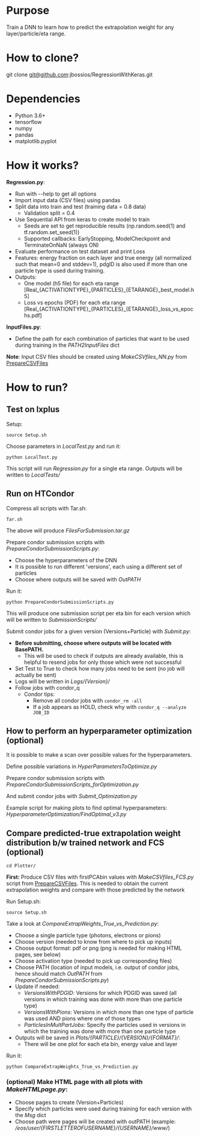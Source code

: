 
# Purpose

Train a DNN to learn how to predict the extrapolation weight for any layer/particle/eta range.

# How to clone?

git clone git@github.com:jbossios/RegressionWithKeras.git

# Dependencies

- Python 3.6+
- tensorflow
- numpy
- pandas
- matplotlib.pyplot

# How it works?

**Regression.py**:

- Run with --help to get all options
- Import input data (CSV files) using pandas
- Split data into train and test (training data = 0.8 data)
  - Validation split = 0.4
- Use Sequential API from keras to create model to train
  - Seeds are set to get reproducible results (np.random.seed(1) and tf.random.set_seed(1))
  - Supported callbacks: EarlyStopping, ModelCheckpoint and TerminateOnNaN (always ON)
- Evaluate performance on test dataset and print Loss
- Features: energy fraction on each layer and true energy (all normalized such that mean=0 and stddev=1), pdgID is also used if more than one particle type is used during training.
- Outputs:
  - One model (h5 file) for each eta range \[Real\_{ACTIVATIONTYPE}\_{PARTICLES}\_{ETARANGE}_best_model.h5\]
  - Loss vs epochs (PDF) for each eta range \[Real\_{ACTIVATIONTYPE}\_{PARTICLES}\_{ETARANGE}_loss_vs_epochs.pdf\]

**InputFiles.py**:
- Define the path for each combination of particles that want to be used during training in the *PATH2InputFiles* dict

**Note**: Input CSV files should be created using *MakeCSVfiles_NN.py* from [PrepareCSVFiles](https://github.com/jbossios/PrepareCSVFiles)

# How to run?

## Test on lxplus

Setup:
```
source Setup.sh
```

Choose parameters in *LocalTest.py* and run it:
```
python LocalTest.py
```

This script will run *Regression.py* for a single eta range. Outputs will be written to *LocalTests/*

## Run on HTCondor

Compress all scripts with Tar.sh:

```
Tar.sh
```

The above will produce *FilesForSubmission.tar.gz*

Prepare condor submission scripts with *PrepareCondorSubmissionScripts.py*:

- Choose the hyperparameters of the DNN
- It is possible to run different 'versions', each using a different set of particles
- Choose where outputs will be saved with *OutPATH*
 
Run it:

```
python PrepareCondorSubmissionScripts.py
```

This will produce one submission script per eta bin for each version which will be written to *SubmissionScripts/*

Submit condor jobs for a given version (Versions+Particle) with *Submit.py*:
- **Before submitting, choose where outputs will be located with BasePATH.**
  - This will be used to check if outputs are already available, this is helpful to resend jobs for only those which were not successful
- Set Test to True to check how many jobs need to be sent (no job will actually be sent)
- Logs will be written in *Logs/{Version}/*
- Follow jobs with condor_q
  - Condor tips:
    - Remove all condor jobs with ```condor_rm -all```
    - If a job appears as HOLD, check why with ```condor_q --analyze JOB_ID```

## How to perform an hyperparameter optimization (optional)

It is possible to make a scan over possible values for the hyperparameters.

Define possible variations in *HyperParametersToOptimize.py*

Prepare condor submission scripts with *PrepareCondorSubmissionScripts_forOptimization.py*

And submit condor jobs with *Submit_Optimization.py*

Example script for making plots to find optimal hyperparameters: *HyperparameterOptimization/FindOptimal_v3.py*

## Compare predicted-true extrapolation weight distribution b/w trained network and FCS (optional)

```
cd Plotter/
```

**First:** Produce CSV files with firstPCAbin values with *MakeCSVfiles_FCS.py* script from [PrepareCSVFiles](https://github.com/jbossios/PrepareCSVFiles). This is needed to obtain the current extrapolation weights and compare with those predicted by the network

Run Setup.sh:

```
source Setup.sh
```

Take a look at *CompareExtrapWeights_True_vs_Prediction.py*:

- Choose a single particle type (photons, electrons or pions)
- Choose version (needed to know from where to pick up inputs)
- Choose output format: pdf or png (png is needed for making HTML pages, see below)
- Choose activation type (needed to pick up corresponding files)
- Choose PATH (location of input models, i.e. output of condor jobs, hence should match *OutPATH* from *PrepareCondorSubmissionScripts.py*)
- Update if needed:
  - *VersionsWithPDGID*: Versions for which PDGID was saved (all versions in which training was done with more than one particle type)
  - *VersionsWithPions*: Versions in which more than one type of particle was used AND pions where one of those types
  - *ParticlesInMultPartJobs*: Specify the particles used in versions in which the training was done with more than one particle type
- Outputs will be saved in *Plots/{PARTICLE}/{VERSION}/{FORMAT}/*:
  - There will be one plot for each eta bin, energy value and layer

Run it:

```
python CompareExtrapWeights_True_vs_Prediction.py
```

### (optional) Make HTML page with all plots with *MakeHTMLpage.py*:

- Choose pages to create (Version+Particles)
- Specify which particles were used during training for each version with the *Msg* dict
- Choose path were pages will be created with outPATH (example: */eos/user/{FIRSTLETTEROFUSERNAME}/{USERNAME}/www/*)
